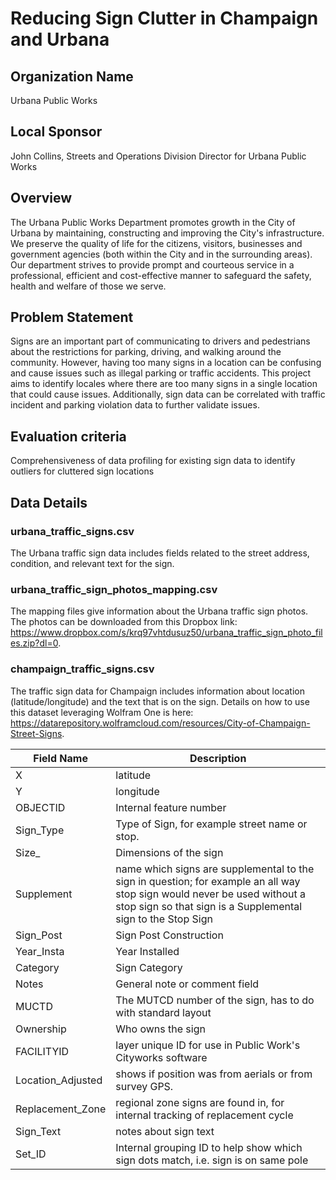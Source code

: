 # Reducing Sign Clutter in Champaign and Urbana

## Organization Name
Urbana Public Works
 
## Local Sponsor
John Collins, Streets and Operations Division Director for Urbana Public Works

## Overview
The Urbana Public Works Department promotes growth in the City of Urbana by maintaining, constructing and improving the City's infrastructure.  We preserve the quality of life for the citizens, visitors, businesses and government agencies (both within the City and in the surrounding areas).  Our department strives to provide prompt and courteous service in a professional, efficient and cost-effective manner to safeguard the safety, health and welfare of those we serve.
 
## Problem Statement
Signs are an important part of communicating to drivers and pedestrians about the restrictions for parking, driving, and walking around the community.  However, having too many signs in a location can be confusing and cause issues such as illegal parking or traffic accidents.  This project aims to identify locales where there are too many signs in a single location that could cause issues.  Additionally, sign data can be correlated with traffic incident and parking violation data to further validate issues.
 
## Evaluation criteria
Comprehensiveness of data profiling for existing sign data to identify outliers for cluttered sign locations

## Data Details

### urbana_traffic_signs.csv

The Urbana traffic sign data includes fields related to the street address, condition, and relevant text for the sign.

### urbana_traffic_sign_photos_mapping.csv

The mapping files give information about the Urbana traffic sign photos.  The photos can be downloaded from this Dropbox link: https://www.dropbox.com/s/krq97vhtdusuz50/urbana_traffic_sign_photo_files.zip?dl=0.


### champaign_traffic_signs.csv

The traffic sign data for Champaign includes information about location (latitude/longitude) and the text that is on the sign.  Details on how to use this dataset leveraging Wolfram One is here: https://datarepository.wolframcloud.com/resources/City-of-Champaign-Street-Signs.


| Field Name | Description |
| ---------- | ----------- |
| X | latitude |
| Y | longitude |
| OBJECTID | Internal feature number |
| Sign_Type | Type of Sign, for example street name or stop. |
| Size_ | Dimensions of the sign |
| Supplement | name which signs are supplemental to the sign in question; for example an all way stop sign would never be used without a stop sign so that sign is a Supplemental sign to the Stop Sign |
| Sign_Post | Sign Post Construction | 
| Year_Insta | Year Installed | 
| Category | Sign Category | 
| Notes | General note or comment field | 
| MUCTD | The MUTCD number of the sign, has to do with standard layout | 
| Ownership | Who owns the sign | 
| FACILITYID | layer unique ID for use in Public Work's Cityworks software | 
| Location_Adjusted | shows if position was from aerials or from survey GPS. | 
| Replacement_Zone | regional zone signs are found in, for internal tracking of replacement cycle | 
| Sign_Text | notes about sign text | 
| Set_ID | Internal grouping ID to help show which sign dots match, i.e. sign is on same pole | 



